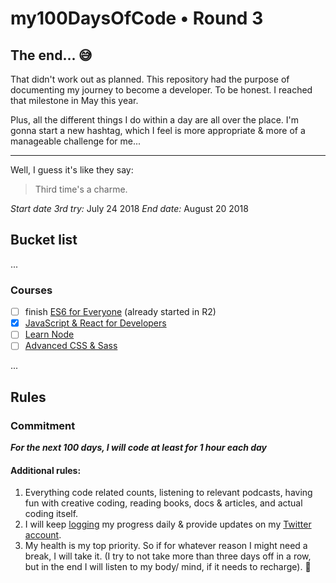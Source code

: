 # my100DaysOfCode • Round 3

## The end... 😅

That didn't work out as planned. This repository had the purpose of documenting my journey to become a developer. To be honest. I reached that milestone in May this year.

Plus, all the different things I do within a day are all over the place. I'm gonna start a new hashtag, which I feel is more appropriate & more of a manageable challenge for me... 

----

Well, I guess it's like they say:

> Third time's a charme.

_Start date 3rd try:_ July 24 2018
_End date:_ August 20 2018

## Bucket list

...

### Courses

- [ ] finish [ES6 for Everyone](https://es6.io/) (already started in R2)
- [x] [JavaScript & React for Developers](https://www.udemy.com/js-and-react-for-devs/)
- [ ] [Learn Node](https://learnnode.com/)
- [ ] [Advanced CSS & Sass](https://www.udemy.com/advanced-css-and-sass/)

...

## Rules

### Commitment

_**For the next 100 days, I will code at least for 1 hour each day**_

#### Additional rules:

1.  Everything code related counts, listening to relevant podcasts, having fun with creative coding, reading books, docs & articles, and actual coding itself.
2.  I will keep [logging](R3Log.md) my progress daily & provide updates on my [Twitter account](https://twitter.com/KlaraMiffili).
3.  My health is my top priority. So if for whatever reason I might need a break, I will take it. (I try to not take more than three days off in a row, but in the end I will listen to my body/ mind, if it needs to recharge). 🙂
